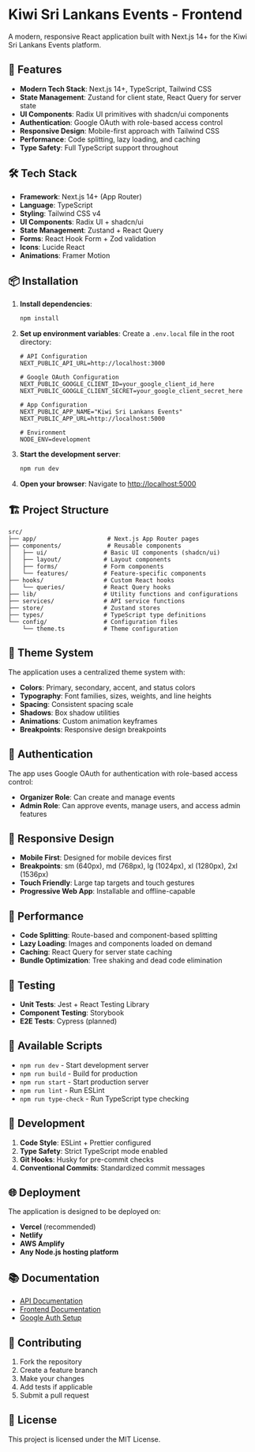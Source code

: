 # Kiwi Sri Lankans Events - Frontend

A modern, responsive React application built with Next.js 14+ for the Kiwi Sri Lankans Events platform.

## 🚀 Features

- **Modern Tech Stack**: Next.js 14+, TypeScript, Tailwind CSS
- **State Management**: Zustand for client state, React Query for server state
- **UI Components**: Radix UI primitives with shadcn/ui components
- **Authentication**: Google OAuth with role-based access control
- **Responsive Design**: Mobile-first approach with Tailwind CSS
- **Performance**: Code splitting, lazy loading, and caching
- **Type Safety**: Full TypeScript support throughout

## 🛠️ Tech Stack

- **Framework**: Next.js 14+ (App Router)
- **Language**: TypeScript
- **Styling**: Tailwind CSS v4
- **UI Components**: Radix UI + shadcn/ui
- **State Management**: Zustand + React Query
- **Forms**: React Hook Form + Zod validation
- **Icons**: Lucide React
- **Animations**: Framer Motion

## 📦 Installation

1. **Install dependencies**:

   ```bash
   npm install
   ```

2. **Set up environment variables**:
   Create a `.env.local` file in the root directory:

   ```env
   # API Configuration
   NEXT_PUBLIC_API_URL=http://localhost:3000

   # Google OAuth Configuration
   NEXT_PUBLIC_GOOGLE_CLIENT_ID=your_google_client_id_here
   NEXT_PUBLIC_GOOGLE_CLIENT_SECRET=your_google_client_secret_here

   # App Configuration
   NEXT_PUBLIC_APP_NAME="Kiwi Sri Lankans Events"
   NEXT_PUBLIC_APP_URL=http://localhost:5000

   # Environment
   NODE_ENV=development
   ```

3. **Start the development server**:

   ```bash
   npm run dev
   ```

4. **Open your browser**:
   Navigate to [http://localhost:5000](http://localhost:5000)

## 🏗️ Project Structure

```
src/
├── app/                    # Next.js App Router pages
├── components/             # Reusable components
│   ├── ui/                # Basic UI components (shadcn/ui)
│   ├── layout/            # Layout components
│   ├── forms/             # Form components
│   └── features/          # Feature-specific components
├── hooks/                 # Custom React hooks
│   └── queries/           # React Query hooks
├── lib/                   # Utility functions and configurations
├── services/              # API service functions
├── store/                 # Zustand stores
├── types/                 # TypeScript type definitions
└── config/                # Configuration files
    └── theme.ts           # Theme configuration
```

## 🎨 Theme System

The application uses a centralized theme system with:

- **Colors**: Primary, secondary, accent, and status colors
- **Typography**: Font families, sizes, weights, and line heights
- **Spacing**: Consistent spacing scale
- **Shadows**: Box shadow utilities
- **Animations**: Custom animation keyframes
- **Breakpoints**: Responsive design breakpoints

## 🔐 Authentication

The app uses Google OAuth for authentication with role-based access control:

- **Organizer Role**: Can create and manage events
- **Admin Role**: Can approve events, manage users, and access admin features

## 📱 Responsive Design

- **Mobile First**: Designed for mobile devices first
- **Breakpoints**: sm (640px), md (768px), lg (1024px), xl (1280px), 2xl (1536px)
- **Touch Friendly**: Large tap targets and touch gestures
- **Progressive Web App**: Installable and offline-capable

## 🚀 Performance

- **Code Splitting**: Route-based and component-based splitting
- **Lazy Loading**: Images and components loaded on demand
- **Caching**: React Query for server state caching
- **Bundle Optimization**: Tree shaking and dead code elimination

## 🧪 Testing

- **Unit Tests**: Jest + React Testing Library
- **Component Testing**: Storybook
- **E2E Tests**: Cypress (planned)

## 📝 Available Scripts

- `npm run dev` - Start development server
- `npm run build` - Build for production
- `npm run start` - Start production server
- `npm run lint` - Run ESLint
- `npm run type-check` - Run TypeScript type checking

## 🔧 Development

1. **Code Style**: ESLint + Prettier configured
2. **Type Safety**: Strict TypeScript mode enabled
3. **Git Hooks**: Husky for pre-commit checks
4. **Conventional Commits**: Standardized commit messages

## 🌐 Deployment

The application is designed to be deployed on:

- **Vercel** (recommended)
- **Netlify**
- **AWS Amplify**
- **Any Node.js hosting platform**

## 📚 Documentation

- [API Documentation](../API_DOCUMENTATION.md)
- [Frontend Documentation](../frontend_documentation.md)
- [Google Auth Setup](../GOOGLE_AUTH_SETUP.md)

## 🤝 Contributing

1. Fork the repository
2. Create a feature branch
3. Make your changes
4. Add tests if applicable
5. Submit a pull request

## 📄 License

This project is licensed under the MIT License.

